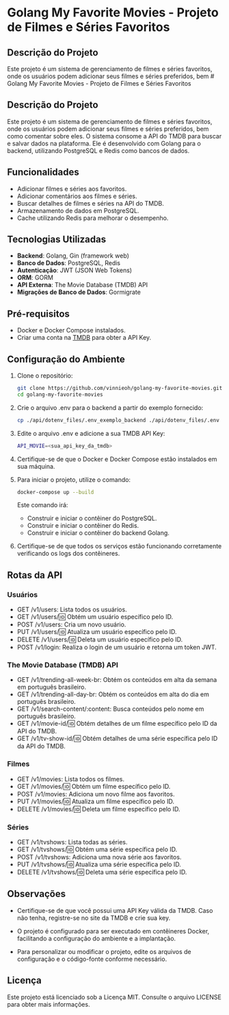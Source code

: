 # Golang My Favorite Movies - Projeto de Filmes e Séries Favoritos

## Descrição do Projeto

Este projeto é um sistema de gerenciamento de filmes e séries favoritos, onde os usuários podem adicionar seus filmes e séries preferidos, bem # Golang My Favorite Movies - Projeto de Filmes e Séries Favoritos

## Descrição do Projeto

Este projeto é um sistema de gerenciamento de filmes e séries favoritos, onde os usuários podem adicionar seus filmes e séries preferidos, bem como comentar sobre eles. O sistema consome a API do TMDB para buscar e salvar dados na plataforma. Ele é desenvolvido com Golang para o backend, utilizando PostgreSQL e Redis como bancos de dados.

## Funcionalidades

- Adicionar filmes e séries aos favoritos.
- Adicionar comentários aos filmes e séries.
- Buscar detalhes de filmes e séries na API do TMDB.
- Armazenamento de dados em PostgreSQL.
- Cache utilizando Redis para melhorar o desempenho.

## Tecnologias Utilizadas

- **Backend**: Golang, Gin (framework web)
- **Banco de Dados**: PostgreSQL, Redis
- **Autenticação**: JWT (JSON Web Tokens)
- **ORM**: GORM
- **API Externa**: The Movie Database (TMDB) API
- **Migrações de Banco de Dados**: Gormigrate

## Pré-requisitos

- Docker e Docker Compose instalados.
- Criar uma conta na [TMDB](https://www.themoviedb.org/) para obter a API Key.

## Configuração do Ambiente

1. Clone o repositório:
   ```sh
   git clone https://github.com/vinnieoh/golang-my-favorite-movies.git
   cd golang-my-favorite-movies
2. Crie o arquivo .env para o backend a partir do exemplo fornecido:
     ```sh
     cp ./api/dotenv_files/.env_exemplo_backend ./api/dotenv_files/.env
3. Edite o arquivo .env e adicione a sua TMDB API Key:
     ```sh
     API_MOVIE=<sua_api_key_da_tmdb>
4. Certifique-se de que o Docker e Docker Compose estão instalados em sua máquina.

5. Para iniciar o projeto, utilize o comando:
    ```sh
    docker-compose up --build
    ```
    Este comando irá:
    - Construir e iniciar o contêiner do PostgreSQL.
    - Construir e iniciar o contêiner do Redis.
    - Construir e iniciar o contêiner do backend Golang.

6. Certifique-se de que todos os serviços estão funcionando corretamente verificando os logs dos contêineres.

## Rotas da API

### Usuários
- GET /v1/users: Lista todos os usuários.
- GET /v1/users/:id: Obtém um usuário específico pelo ID.
- POST /v1/users: Cria um novo usuário.
- PUT /v1/users/:id: Atualiza um usuário específico pelo ID.
- DELETE /v1/users/:id: Deleta um usuário específico pelo ID.
- POST /v1/login: Realiza o login de um usuário e retorna um token JWT.

### The Movie Database (TMDB) API
- GET /v1/trending-all-week-br: Obtém os conteúdos em alta da semana em português brasileiro.
- GET /v1/trending-all-day-br: Obtém os conteúdos em alta do dia em português brasileiro.
- GET /v1/search-content/:content: Busca conteúdos pelo nome em português brasileiro.
- GET /v1/movie-id/:id: Obtém detalhes de um filme específico pelo ID da API do TMDB.
- GET /v1/tv-show-id/:id: Obtém detalhes de uma série específica pelo ID da API do TMDB.

### Filmes
- GET /v1/movies: Lista todos os filmes.
- GET /v1/movies/:id: Obtém um filme específico pelo ID.
- POST /v1/movies: Adiciona um novo filme aos favoritos.
- PUT /v1/movies/:id: Atualiza um filme específico pelo ID.
- DELETE /v1/movies/:id: Deleta um filme específico pelo ID.

### Séries
- GET /v1/tvshows: Lista todas as séries.
- GET /v1/tvshows/:id: Obtém uma série específica pelo ID.
- POST /v1/tvshows: Adiciona uma nova série aos favoritos.
- PUT /v1/tvshows/:id: Atualiza uma série específica pelo ID.
- DELETE /v1/tvshows/:id: Deleta uma série específica pelo ID.

## Observações
- Certifique-se de que você possui uma API Key válida da TMDB. Caso não tenha, registre-se no site da TMDB e crie sua key.

- O projeto é configurado para ser executado em contêineres Docker, facilitando a configuração do ambiente e a implantação.

- Para personalizar ou modificar o projeto, edite os arquivos de configuração e o código-fonte conforme necessário.

## Licença

Este projeto está licenciado sob a Licença MIT. Consulte o arquivo LICENSE para obter mais informações.